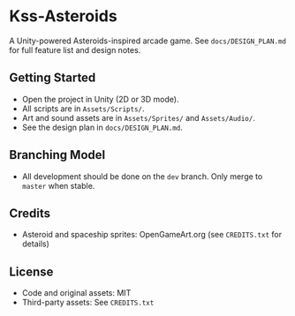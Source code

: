 # Kss-Asteroids

A Unity-powered Asteroids-inspired arcade game. See `docs/DESIGN_PLAN.md` for full feature list and design notes.

## Getting Started
- Open the project in Unity (2D or 3D mode).
- All scripts are in `Assets/Scripts/`.
- Art and sound assets are in `Assets/Sprites/` and `Assets/Audio/`.
- See the design plan in `docs/DESIGN_PLAN.md`.

## Branching Model
- All development should be done on the `dev` branch. Only merge to `master` when stable.

## Credits
- Asteroid and spaceship sprites: OpenGameArt.org (see `CREDITS.txt` for details)

## License
- Code and original assets: MIT
- Third-party assets: See `CREDITS.txt`
